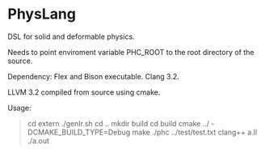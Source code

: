 PhysLang
========

DSL for solid and deformable physics.

Needs to point enviroment variable PHC_ROOT to the root directory of the source.

Dependency:
Flex and Bison executable.
Clang 3.2.

LLVM 3.2 compiled from source using cmake.

Usage:
>cd extern
>./genIr.sh
>cd ..
>mkdir build
>cd build
> cmake ../ -DCMAKE_BUILD_TYPE=Debug
> make
> ./phc ../test/test.txt
> clang++ a.ll
>./a.out

